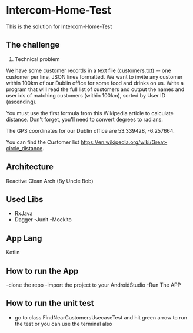 # Intercom-Home-Test
This is the solution for Intercom-Home-Test

## The challenge

1. Technical problem

We have some customer records in a text file (customers.txt) -- one customer per line, JSON lines formatted. We want to invite any customer within 100km of our Dublin office for some food and drinks on us. Write a program that will read the full list of customers and output the names and user ids of matching customers (within 100km), sorted by User ID (ascending).

You must use the first formula from this Wikipedia article to calculate distance. Don't forget, you'll need to convert degrees to radians.

The GPS coordinates for our Dublin office are 53.339428, -6.257664.

You can find the Customer list https://en.wikipedia.org/wiki/Great-circle_distance.


## Architecture
Reactive Clean Arch (By Uncle Bob) 

## Used Libs
- RxJava
- Dagger
-Junit
-Mockito


## App Lang
Kotlin 


## How to run the App
-clone the repo
-import the project to your AndroidStudio
-Run The APP



## How to run the unit test
- go to class  FindNearCustomersUsecaseTest and hit green arrow to run the test or you can use the terminal also
